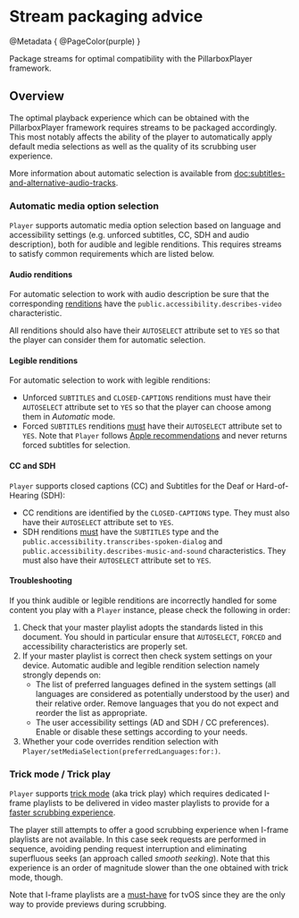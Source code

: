 # Stream packaging advice

@Metadata {
    @PageColor(purple)
}

Package streams for optimal compatibility with the PillarboxPlayer framework.

## Overview

The optimal playback experience which can be obtained with the PillarboxPlayer framework requires streams to be packaged accordingly. This most notably affects the ability of the player to automatically apply default media selections as well as the quality of its scrubbing user experience.

More information about automatic selection is available from <doc:subtitles-and-alternative-audio-tracks>.

### Automatic media option selection

``Player`` supports automatic media option selection based on language and accessibility settings (e.g. unforced subtitles, CC, SDH and audio description), both for audible and legible renditions. This requires streams to satisfy common requirements which are listed below.

#### Audio renditions

For automatic selection to work with audio description be sure that the corresponding [renditions](https://datatracker.ietf.org/doc/html/rfc8216#section-4.3.4.1) have the `public.accessibility.describes-video` characteristic.

All renditions should also have their `AUTOSELECT` attribute set to `YES` so that the player can consider them for automatic selection.

#### Legible renditions

For automatic selection to work with legible renditions:

- Unforced `SUBTITLES` and `CLOSED-CAPTIONS` renditions must have their `AUTOSELECT` attribute set to `YES` so that the player can choose among them in _Automatic_ mode.
- Forced `SUBTITLES` renditions [must](https://developer.apple.com/documentation/http-live-streaming/hls-authoring-specification-for-apple-devices#Subtitles) have their `AUTOSELECT` attribute set to `YES`. Note that ``Player`` follows [Apple recommendations](https://developer.apple.com/library/archive/releasenotes/AudioVideo/RN-AVFoundation/index.html#//apple_ref/doc/uid/TP40010717-CH1-DontLinkElementID_3) and never returns forced subtitles for selection.

#### CC and SDH

``Player`` supports closed captions (CC) and Subtitles for the Deaf or Hard-of-Hearing (SDH):

- CC renditions are identified by the `CLOSED-CAPTIONS` type. They must also have their `AUTOSELECT` attribute set to `YES`.
- SDH renditions [must](https://developer.apple.com/documentation/http-live-streaming/hls-authoring-specification-for-apple-devices#Accessibility) have the `SUBTITLES` type and the `public.accessibility.transcribes-spoken-dialog` and `public.accessibility.describes-music-and-sound` characteristics. They must also have their `AUTOSELECT` attribute set to `YES`.

#### Troubleshooting

If you think audible or legible renditions are incorrectly handled for some content you play with a ``Player`` instance, please check the following in order:

1. Check that your master playlist adopts the standards listed in this document. You should in particular ensure that `AUTOSELECT`, `FORCED` and accessibility characteristics are properly set.
2. If your master playlist is correct then check system settings on your device. Automatic audible and legible rendition selection namely strongly depends on:
    - The list of preferred languages defined in the system settings (all languages are considered as potentially understood by the user) and their relative order. Remove languages that you do not expect and reorder the list as appropriate.
    - The user accessibility settings (AD and SDH / CC preferences). Enable or disable these settings according to your needs.
3. Whether your code overrides rendition selection with ``Player/setMediaSelection(preferredLanguages:for:)``.

### Trick mode / Trick play

``Player`` supports [trick mode](https://developer.apple.com/documentation/http-live-streaming/hls-authoring-specification-for-apple-devices#Trick-Play) (aka trick play) which requires dedicated I-frame playlists to be delivered in video master playlists to provide for a [faster scrubbing experience](https://en.wikipedia.org/wiki/Trick_mode).

The player still attempts to offer a good scrubbing experience when I-frame playlists are not available. In this case seek requests are performed in sequence, avoiding pending request interruption and eliminating superfluous seeks (an approach called _smooth seeking_). Note that this experience is an order of magnitude slower than the one obtained with trick mode, though.

Note that I-frame playlists are a [must-have](https://developer.apple.com/documentation/http-live-streaming/hls-authoring-specification-for-apple-devices#Trick-Play) for tvOS since they are the only way to provide previews during scrubbing.
